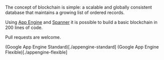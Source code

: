 The concept of blockchain is simple: a scalable and globally consistent database that maintains a growing list of ordered records.

Using [App Engine](https://cloud.google.com/appengine/) and [Spanner](https://cloud.google.com/spanner/)
it is possible to build a basic blockchain in 200 lines of code.

Pull requests are welcome.


(Google App Engine Standard)[./appengine-standard]
(Google App Engine Flexible)[./appengine-flexible]